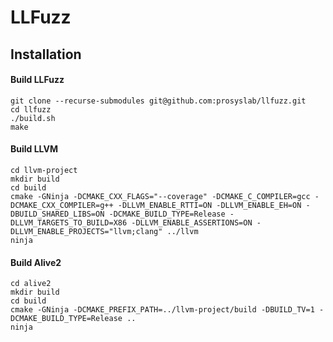 # LLFuzz

## Installation
#### Build LLFuzz
```
git clone --recurse-submodules git@github.com:prosyslab/llfuzz.git
cd llfuzz
./build.sh
make
```
#### Build LLVM
```
cd llvm-project
mkdir build
cd build
cmake -GNinja -DCMAKE_CXX_FLAGS="--coverage" -DCMAKE_C_COMPILER=gcc -DCMAKE_CXX_COMPILER=g++ -DLLVM_ENABLE_RTTI=ON -DLLVM_ENABLE_EH=ON -DBUILD_SHARED_LIBS=ON -DCMAKE_BUILD_TYPE=Release -DLLVM_TARGETS_TO_BUILD=X86 -DLLVM_ENABLE_ASSERTIONS=ON -DLLVM_ENABLE_PROJECTS="llvm;clang" ../llvm
ninja
```
#### Build Alive2
```
cd alive2
mkdir build
cd build
cmake -GNinja -DCMAKE_PREFIX_PATH=../llvm-project/build -DBUILD_TV=1 -DCMAKE_BUILD_TYPE=Release ..
ninja
```
